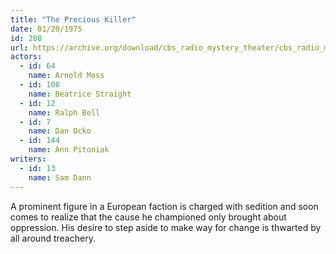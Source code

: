 ```yaml
---
title: "The Precious Killer"
date: 01/20/1975
id: 208
url: https://archive.org/download/cbs_radio_mystery_theater/cbs_radio_mystery_theater-0201-0250.zip/cbs_radio_mystery_theater-0201-0250%2Fcbsrmt_0208_the_precious_killer.mp3
actors:  
  - id: 64
    name: Arnold Moss  
  - id: 106
    name: Beatrice Straight  
  - id: 12
    name: Ralph Bell  
  - id: 7
    name: Dan Ocko  
  - id: 144
    name: Ann Pitoniak
writers:  
  - id: 13
    name: Sam Dann
---
```

A prominent figure in a European faction is charged with sedition and soon comes to realize that the cause he championed only brought about oppression. His desire to step aside to make way for change is thwarted by all around treachery.